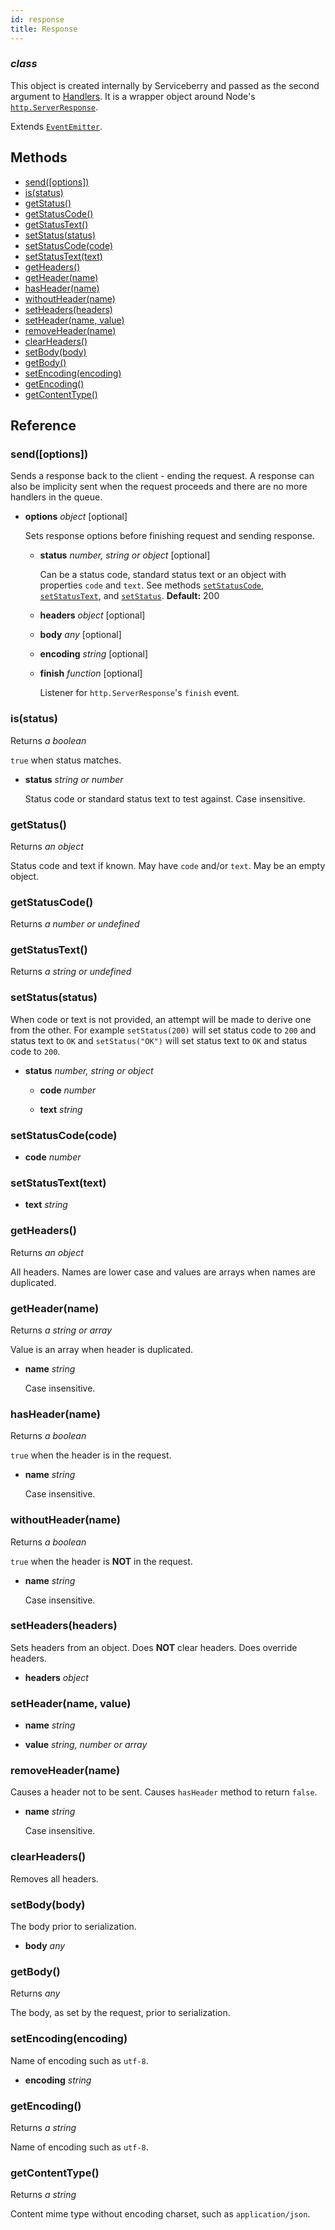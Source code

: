 ```yaml
---
id: response
title: Response
---
```


### *class*

This object is created internally by Serviceberry and passed as the second argument to [Handlers](handlers.html).
It is a wrapper object around Node's [`http.ServerResponse`](https://nodejs.org/dist/latest-v8.x/docs/api/http.html#http_class_http_serverresponse).

Extends [`EventEmitter`](https://nodejs.org/dist/latest-v8.x/docs/api/).




Methods
-------

  - [send([options])](#send-options)
  - [is(status)](#isstatus)
  - [getStatus()](#getstatus)
  - [getStatusCode()](#getstatuscode)
  - [getStatusText()](#getstatustext)
  - [setStatus(status)](#setstatusstatus)
  - [setStatusCode(code)](#setstatuscodecode)
  - [setStatusText(text)](#setstatustexttext)
  - [getHeaders()](#getheaders)
  - [getHeader(name)](#getheadername)
  - [hasHeader(name)](#hasheadername)
  - [withoutHeader(name)](#withoutheadername)
  - [setHeaders(headers)](#setheadersheaders)
  - [setHeader(name, value)](#setheadername-value)
  - [removeHeader(name)](#removeheadername)
  - [clearHeaders()](#clearheaders)
  - [setBody(body)](#setbodybody)
  - [getBody()](#getbody)
  - [setEncoding(encoding)](#setencodingencoding)
  - [getEncoding()](#getencoding)
  - [getContentType()](#getcontenttype)


Reference
---------

### send([options])



Sends a response back to the client - ending the request. A response can also be implicity sent when the request proceeds and
there are no more handlers in the queue.


  - **options** *object* [optional]

    Sets response options before finishing request and sending response.
 
    - **status** *number, string or object* [optional]
  
      Can be a status code, standard status text or an object with properties `code` and `text`. See
  methods [`setStatusCode`](#setstatuscodecode), [`setStatusText`](#setstatustexttext),
  and [`setStatus`](#setstatusstatus).
   **Default:** 200
  
    - **headers** *object* [optional]
  
    - **body** *any* [optional]
  
    - **encoding** *string* [optional]
  
    - **finish** *function* [optional]
  
      Listener for `http.ServerResponse`'s `finish` event.
   
  


### is(status)

Returns *a boolean*

`true` when status matches.


  - **status** *string or number* 

    Status code or standard status text to test against. Case insensitive. 


### getStatus()

Returns *an object*

Status code and text if known. May have `code` and/or `text`. May be an empty object.


### getStatusCode()

Returns *a number or undefined*




### getStatusText()

Returns *a string or undefined*




### setStatus(status)



When code or text is not provided, an attempt will be made to derive one from
the other. For example `setStatus(200)` will set status code to `200` and
status text to `OK` and `setStatus("OK")` will set status text to `OK` and
status code to `200`.


  - **status** *number, string or object* 
    - **code** *number* 
  
    - **text** *string* 
  


### setStatusCode(code)





  - **code** *number* 


### setStatusText(text)





  - **text** *string* 


### getHeaders()

Returns *an object*

All headers. Names are lower case and values are arrays when names
are duplicated.



### getHeader(name)

Returns *a string or array*

Value is an array when header is duplicated.

  - **name** *string* 

    Case insensitive. 


### hasHeader(name)

Returns *a boolean*

`true` when the header is in the request.


  - **name** *string* 

    Case insensitive. 


### withoutHeader(name)

Returns *a boolean*

`true` when the header is **NOT** in the request.


  - **name** *string* 

    Case insensitive. 


### setHeaders(headers)



Sets headers from an object. Does **NOT** clear headers. Does override headers.

  - **headers** *object* 


### setHeader(name, value)





  - **name** *string* 

  - **value** *string, number or array* 


### removeHeader(name)



Causes a header not to be sent. Causes `hasHeader` method to return `false`.

  - **name** *string* 

    Case insensitive. 


### clearHeaders()



Removes all headers.


### setBody(body)



The body prior to serialization.

  - **body** *any* 


### getBody()

Returns *any*

The body, as set by the request, prior to serialization.


### setEncoding(encoding)



Name of encoding such as `utf-8`.

  - **encoding** *string* 


### getEncoding()

Returns *a string*

Name of encoding such as `utf-8`.


### getContentType()

Returns *a string*

Content mime type without encoding charset, such as `application/json`.



